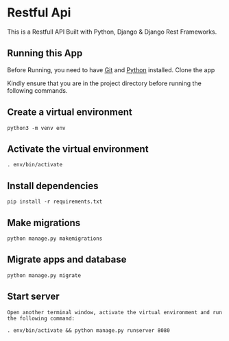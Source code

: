 # Restful Api

This is a Restfull API Built with Python, Django & Django Rest Frameworks.

## Running this App

Before Running, you need to have [Git](https://git-scm.com) and [Python](https://www.python.org/) installed.
Clone the app

Kindly ensure that you are in the project directory before running the following commands.

## Create a virtual environment

    python3 -m venv env

## Activate the virtual environment

    . env/bin/activate

## Install dependencies

    pip install -r requirements.txt

## Make migrations

    python manage.py makemigrations

## Migrate apps and database

    python manage.py migrate

## Start server

    Open another terminal window, activate the virtual environment and run the following command:

    . env/bin/activate && python manage.py runserver 8080
